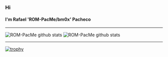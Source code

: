### Hi 
#### I'm Rafael 'ROM-PacMe/bm0x' Pacheco
---
<!--
**ROM-PacMe/ROM-PacMe** is a ✨ _special_ ✨ repository because its `README.md` (this file) appears on your GitHub profile.

Here are some ideas to get you started:

#
- 🔭 I’m currently working on ...
- 🌱 I’m currently learning ...
- 👯 I’m looking to collaborate on ...
- 🤔 I’m looking for help with ...
- 💬 Ask me about ...
- 📫 How to reach me: ...
- 😄 Pronouns: ...
- ⚡ Fun fact: ...
-->
![ROM-PacMe github stats](https://github-readme-stats.vercel.app/api?username=rom-pacme&show_icons=true&theme=radical&count_private=true&show_owner=true&include_all_commits=true&layout=compact)      ![ROM-PacMe github stats](https://github-readme-stats.vercel.app/api/top-langs/?username=rom-pacme&show_icons=true&theme=radical&count_private=true&show_owner=true&include_all_commits=true&layout=compact)

---
[![trophy](https://github-profile-trophy.vercel.app/?username=rom-pacme&theme=radical&title=MultiLanguage,Organizations,Repositories,Stars,Commit,PullRequest)](https://github.com/ROM-PacMe/ROM-PacMe)
